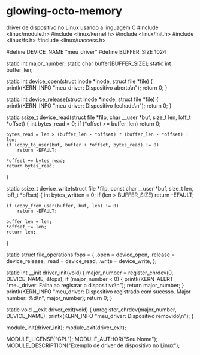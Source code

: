 # glowing-octo-memory
driver de dispositivo no Linux usando a linguagem C
#include <linux/module.h>
#include <linux/kernel.h>
#include <linux/init.h>
#include <linux/fs.h>
#include <linux/uaccess.h>

#define DEVICE_NAME "meu_driver"
#define BUFFER_SIZE 1024

static int major_number;
static char buffer[BUFFER_SIZE];
static int buffer_len;

static int device_open(struct inode *inode, struct file *file)
{
    printk(KERN_INFO "meu_driver: Dispositivo aberto\n");
    return 0;
}

static int device_release(struct inode *inode, struct file *file)
{
    printk(KERN_INFO "meu_driver: Dispositivo fechado\n");
    return 0;
}

static ssize_t device_read(struct file *filp, char __user *buf, size_t len, loff_t *offset)
{
    int bytes_read = 0;
    if (*offset >= buffer_len)
        return 0;
    
    bytes_read = len > (buffer_len - *offset) ? (buffer_len - *offset) : len;
    if (copy_to_user(buf, buffer + *offset, bytes_read) != 0)
        return -EFAULT;
    
    *offset += bytes_read;
    return bytes_read;
}

static ssize_t device_write(struct file *filp, const char __user *buf, size_t len, loff_t *offset)
{
    int bytes_written = 0;
    if (len > BUFFER_SIZE)
        return -EFAULT;
    
    if (copy_from_user(buffer, buf, len) != 0)
        return -EFAULT;
    
    buffer_len = len;
    *offset += len;
    return len;
}

static struct file_operations fops = {
    .open = device_open,
    .release = device_release,
    .read = device_read,
    .write = device_write,
};

static int __init driver_init(void)
{
    major_number = register_chrdev(0, DEVICE_NAME, &fops);
    if (major_number < 0) {
        printk(KERN_ALERT "meu_driver: Falha ao registrar o dispositivo\n");
        return major_number;
    }
    printk(KERN_INFO "meu_driver: Dispositivo registrado com sucesso. Major number: %d\n", major_number);
    return 0;
}

static void __exit driver_exit(void)
{
    unregister_chrdev(major_number, DEVICE_NAME);
    printk(KERN_INFO "meu_driver: Dispositivo removido\n");
}

module_init(driver_init);
module_exit(driver_exit);

MODULE_LICENSE("GPL");
MODULE_AUTHOR("Seu Nome");
MODULE_DESCRIPTION("Exemplo de driver de dispositivo no Linux");
